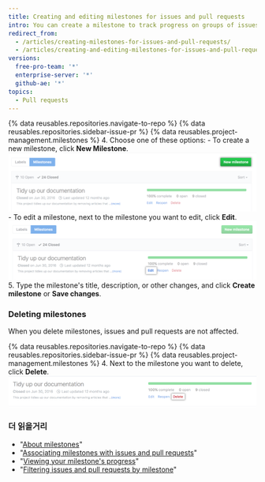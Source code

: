 ```yaml
---
title: Creating and editing milestones for issues and pull requests
intro: You can create a milestone to track progress on groups of issues or pull requests in a repository.
redirect_from:
  - /articles/creating-milestones-for-issues-and-pull-requests/
  - /articles/creating-and-editing-milestones-for-issues-and-pull-requests
versions:
  free-pro-team: '*'
  enterprise-server: '*'
  github-ae: '*'
topics:
  - Pull requests
---
```


{% data reusables.repositories.navigate-to-repo %}
{% data reusables.repositories.sidebar-issue-pr %}
{% data reusables.project-management.milestones %}
4. Choose one of these options:
    - To create a new milestone, click **New Milestone**. ![New milestone button](/assets/images/help/repository/new-milestone.png)
    - To edit a milestone, next to the milestone you want to edit, click **Edit**. ![Edit milestone option](/assets/images/help/repository/edit-milestone.png)
5. Type the milestone's title, description, or other changes, and click **Create milestone** or **Save changes**.

### Deleting milestones

When you delete milestones, issues and pull requests are not affected.

{% data reusables.repositories.navigate-to-repo %}
{% data reusables.repositories.sidebar-issue-pr %}
{% data reusables.project-management.milestones %}
4. Next to the milestone you want to delete, click **Delete**. ![Delete milestone option](/assets/images/help/repository/delete-milestone.png)

### 더 읽을거리

- "[About milestones](/articles/about-milestones)"
- "[Associating milestones with issues and pull requests](/articles/associating-milestones-with-issues-and-pull-requests)"
- "[Viewing your milestone's progress](/articles/viewing-your-milestone-s-progress)"
- "[Filtering issues and pull requests by milestone](/articles/filtering-issues-and-pull-requests-by-milestone)"
